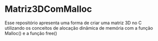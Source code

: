 # Matriz3DComMalloc
Esse repositório apresenta uma forma de criar uma matriz 3D no C utilizando os conceitos de
alocação dinâmica de memória com a função Malloc() e a função free()
